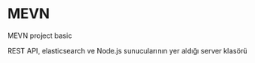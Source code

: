 # MEVN

MEVN project basic

REST API, elasticsearch ve Node.js sunucularının yer aldığı server klasörü
